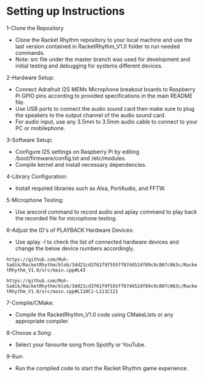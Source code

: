 # Setting up Instructions
1-Clone the Repository 
* Clone the Racket Rhythm repository to your local machine and use the last version contained in RacketRhythm_V1.0 folder to run needed commands. 
* Note: src file under the master branch was used for development and initial testing and debugging for systems different devices.

2-Hardware Setup:
* Connect Adrafruit I2S MEMs Microphone breakout boards to Raspberry Pi GPIO pins according to provided specifications in the main README file.
* Use USB ports to connect the audio sound card then make sure to plug the speakers to the output channel of the audio sound card.
* For audio input, use any 3.5mm to 3.5mm audio cable to connect to your PC or mobilephone.

3-Software Setup:
* Configure I2S settings on Raspberry Pi by editing /boot/firmware/config.txt and /etc/modules.
* Compile kernel and install necessary dependencies.

4-Library Configuration:
* Install required libraries such as Alsa, PortAudio, and FFTW.

5-Microphone Testing:
* Use arecord command to record audio and aplay command to play back the recorded file for microphone testing.

6-Adjust the ID's of PLAYBACK Hardware Devices:  
* Use aplay -l to check the list of connected hardware devices and change the below device numbers accordingly.

```https://github.com/Muh-Sadik/RacketRhythm/blob/3dd21cd3761f9f555ff87d452df89c9c807c063c/RacketRhythm_V1.0/src/main.cpp#L43```

```https://github.com/Muh-Sadik/RacketRhythm/blob/3dd21cd3761f9f555ff87d452df89c9c807c063c/RacketRhythm_V1.0/src/main.cpp#L110C1-L111C121```

7-Compile/CMake:
* Compile the RacketRhythm_V1.0 code using CMakeLists or any appropriate compiler.

8-Choose a Song:
* Select your favourite song from Spotify or YouTube.

9-Run:
* Run the compiled code to start the Racket Rhythm game experience.


